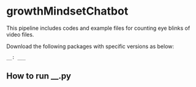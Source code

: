 # growthMindsetChatbot

This pipeline includes codes and example files for counting eye blinks of video files. 

Download the following packages with specific versions as below: 

    __: ___

## How to run __.py
